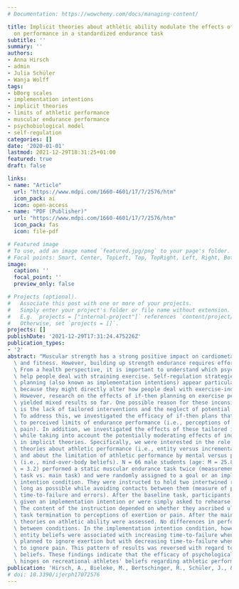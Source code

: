 ```yaml
---
# Documentation: https://wowchemy.com/docs/managing-content/

title: Implicit theories about athletic ability modulate the effects of if-then planning
  on performance in a standardized endurance task
subtitle: ''
summary: ''
authors:
- Anna Hirsch
- admin
- Julia Schüler
- Wanja Wolff
tags:
- bBorg scales
- implementation intentions
- implicit theories
- limits of athletic performance
- muscular endurance performance
- psychobiological model
- self-regulation
categories: []
date: '2020-01-01'
lastmod: 2021-12-29T18:31:25+01:00
featured: true
draft: false

links:
- name: "Article"
  url: "https://www.mdpi.com/1660-4601/17/7/2576/htm"
  icon_pack: ai
  icon: open-access
- name: "PDF (Publisher)"
  url: "https://www.mdpi.com/1660-4601/17/7/2576/htm"
  icon_pack: fas
  icon: file-pdf

# Featured image
# To use, add an image named `featured.jpg/png` to your page's folder.
# Focal points: Smart, Center, TopLeft, Top, TopRight, Left, Right, BottomLeft, Bottom, BottomRight.
image:
  caption: ''
  focal_point: ''
  preview_only: false

# Projects (optional).
#   Associate this post with one or more of your projects.
#   Simply enter your project's folder or file name without extension.
#   E.g. `projects = ["internal-project"]` references `content/project/deep-learning/index.md`.
#   Otherwise, set `projects = []`.
projects: []
publishDate: '2021-12-29T17:31:24.475226Z'
publication_types:
- '2'
abstract: "Muscular strength has a strong positive impact on cardiometabolic health\
  \ and fitness. However, building up strength endurance requires effortful exercises.\
  \ From a health perspective, it is important to understand which psychological strategies\
  \ help people deal with straining exercise. Self-regulation strategies like if-then\
  \ planning (also known as implementation intentions) appear particularly promising\
  \ because they might directly alter how people deal with exercise-induced sensations.\
  \ However, research on the effects of if-then planning on exercise performance has\
  \ yielded mixed results so far. One possible reason for these inconsistent results\
  \ is the lack of tailored interventions and the neglect of potential moderators.\
  \ To address this, we investigated the efficacy of if-then plans that were tailored\
  \ to perceived limits of endurance performance (i.e., perceptions of exertion versus\
  \ pain). In addition, we investigated the effects of these tailored if-then plans\
  \ while taking into account the potentially moderating effects of individual differences\
  \ in implicit theories. Specifically, we were interested in the role of implicit\
  \ theories about athletic performance (i.e., entity versus incremental beliefs)\
  \ and about the limitation of athletic performance by mental versus physical factors\
  \ (i.e., mind-over-body beliefs). N = 66 male students (age: M = 25.8 years, SD\
  \ = 3.2) performed a static muscular endurance task twice (measurement: baseline\
  \ task vs. main task) and were randomly assigned to a goal or an implementation\
  \ intention condition. They were instructed to hold two intertwined rings for as\
  \ long as possible while avoiding contacts between them (measure of performance:\
  \ time-to-failure and errors). After the baseline task, participants were either\
  \ given an implementation intention or were simply asked to rehearse the task instructions.\
  \ The content of the instruction depended on whether they ascribed ultimate baseline\
  \ task termination to perceptions of exertion or pain. After the main task, implicit\
  \ theories on athletic ability were assessed. No differences in performance emerged\
  \ between conditions. In the implementation intention condition, however, stronger\
  \ entity beliefs were associated with increasing time-to-failure when participants\
  \ planned to ignore exertion but with decreasing time-to-failure when they planned\
  \ to ignore pain. This pattern of results was reversed with regard to mind-over-body\
  \ beliefs. These findings indicate that the efficacy of psychological strategies\
  \ hinges on recreational athletes' beliefs regarding athletic performance."
publication: 'Hirsch, A., Bieleke, M., Bertschinger, R., Schüler, J., & Wolff, W. (2021). Struggles and strategies in anaerobic and aerobic cycling tests: A mixed-method approach with a focus on tailored self-regulation strategies. *PLOS ONE*, *16*(10). https://doi.org/10.1371/journal.pone.0259088'
# doi: 10.3390/ijerph17072576
---
```

